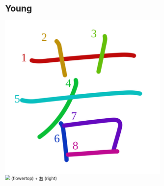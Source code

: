 # Young
![82e5](Kanji/kanji-colorize/82e5.svg)
![](http://www.kanjidamage.com/assets/radsmall/flower-303d55c2aa8534ab3d1d8290588d7c1462971c974af29d9210696326646feb14.jpg) (flowertop) + [右](Kanji/kanji-dict/右.md) (right) 